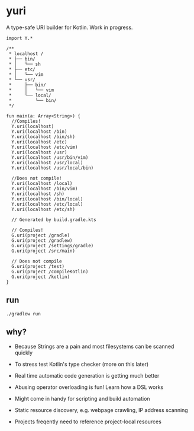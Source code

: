 # yuri

A type-safe URI builder for Kotlin. Work in progress.

```
import Y.*

/**
 * localhost /
 * ├── bin/
 * │   └── sh
 * ├── etc/
 * │   └── vim
 * └── usr/
 *     ├── bin/
 *     │   └── vim
 *     └── local/
 *         └── bin/
 */

fun main(a: Array<String>) {
  //Compiles!
  Y.uri(localhost)
  Y.uri(localhost /bin)
  Y.uri(localhost /bin/sh)
  Y.uri(localhost /etc)
  Y.uri(localhost /etc/vim)
  Y.uri(localhost /usr)
  Y.uri(localhost /usr/bin/vim)
  Y.uri(localhost /usr/local)
  Y.uri(localhost /usr/local/bin)

  //Does not compile!
  Y.uri(localhost /local)
  Y.uri(localhost /bin/vim)
  Y.uri(localhost /sh)
  Y.uri(localhost /bin/local)
  Y.uri(localhost /etc/local)
  Y.uri(localhost /etc/sh)

  // Generated by build.gradle.kts

  // Compiles!
  G.uri(project /gradle)
  G.uri(project /gradlew)
  G.uri(project /settings/gradle)
  G.uri(project /src/main)

  // Does not compile
  G.uri(project /test)
  G.uri(project /compileKotlin)
  G.uri(project /kotlin)
}
```


## run

`./gradlew run`

## why?

- Because Strings are a pain and most filesystems can be scanned quickly

- To stress test Kotlin's type checker (more on this later)

- Real time automatic code generation is getting much better

- Abusing operator overloading is fun! Learn how a DSL works

- Might come in handy for scripting and build automation

- Static resource discovery, e.g. webpage crawling, IP address scanning

- Projects freqently need to reference project-local resources
